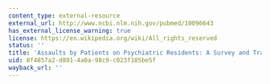```yaml
---
content_type: external-resource
external_url: http://www.ncbi.nlm.nih.gov/pubmed/10096643
has_external_license_warning: true
license: https://en.wikipedia.org/wiki/All_rights_reserved
status: ''
title: 'Assaults by Patients on Psychiatric Residents: A Survey and Training Recommendations'
uid: 8f4857a2-d891-4a0a-98c9-c023f185be5f
wayback_url: ''
---
```


